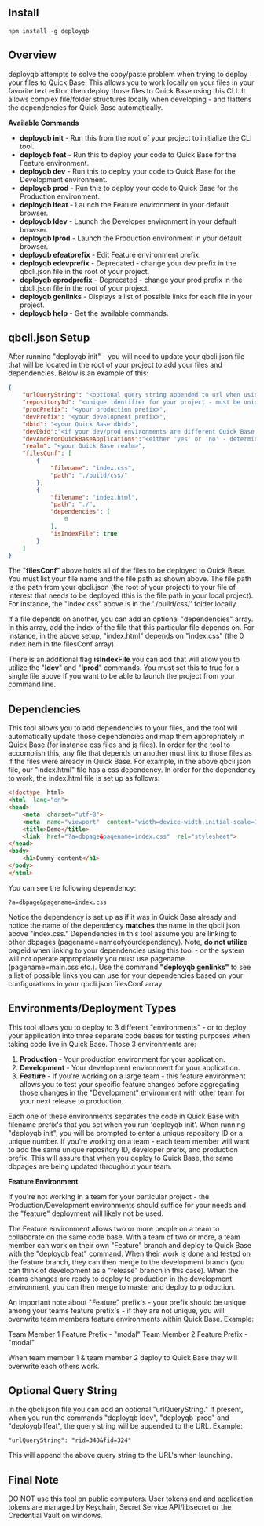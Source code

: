 ## Install

    npm install -g deployqb

## Overview

deployqb attempts to solve the copy/paste problem when trying to deploy your files to Quick Base.  This allows you to work locally on your files in your favorite text editor, then deploy those files to Quick Base using this CLI.  It allows complex file/folder structures locally when developing - and flattens the dependencies for Quick Base automatically.

**Available Commands**

 - **deployqb init**        - Run this from the root of your project to initialize the CLI tool.
 - **deployqb feat**        - Run this to deploy your code to Quick Base for the Feature environment. 
 - **deployqb dev**         - Run this to deploy your code to Quick Base for the Development environment. 
 - **deployqb prod**        - Run this to deploy your code to Quick Base for the Production environment.
 - **deployqb lfeat**       - Launch the Feature environment in your default browser. 
 - **deployqb ldev**        - Launch the Developer environment in your default browser. 
 - **deployqb lprod**       - Launch the Production environment in your default browser.
 - **deployqb efeatprefix** - Edit Feature environment prefix.
 - **deployqb edevprefix**  - Deprecated - change your dev prefix in the qbcli.json file in the root of your project.
 - **deployqb eprodprefix** - Deprecated - change your prod prefix in the qbcli.json file in the root of your project.
 - **deployqb genlinks**    - Displays a list of possible links for each file in your project.
 - **deployqb help**        - Get the available commands.

## qbcli.json Setup
After running "deployqb init" - you will need to update your qbcli.json file that will be located in the root of your project to add your files and dependencies.  Below is an example of this:

```json
{
	"urlQueryString": "<optional query string appended to url when using ldev, lfeat, lprod commands>",
	"repositoryId": "<unique identifier for your project - must be unique across all projects!>",
	"prodPrefix": "<your production prefix>",
	"devPrefix": "<your development prefix>",
	"dbid": "<your Quick Base dbid>",
	"devDbid":"<if your dev/prod environments are different Quick Base applications this will be populated>",
	"devAndProdQuickBaseApplications":"<either 'yes' or 'no' - determines whether dev/prod are diff Quick Base apps>",
	"realm": "<your Quick Base realm>",
	"filesConf": [
		{
			"filename": "index.css",
			"path": "./build/css/"
		},
		{
			"filename": "index.html",
			"path": "./",
			"dependencies": [
				0
			],
			"isIndexFile": true
		}
	]
}
```

The "**filesConf**" above holds all of the files to be deployed to Quick Base.  You must list your file name and the file path as shown above.  The file path is the path from your qbcli.json (the root of your project) to your file of interest that needs to be deployed (this is the file path in your local project).  For instance, the "index.css" above is in the './build/css/' folder locally.

If a file depends on another, you can add an optional "dependencies" array.  In this array, add the index of the file that this particular file depends on.  For instance, in the above setup, "index.html" depends on "index.css" (the 0 index item in the filesConf array).

There is an additional flag **isIndexFile** you can add that will allow you to utilize the "**ldev**" and "**lprod**" commands.  You must set this to true for a single file above if you want to be able to launch the project from your command line.

## Dependencies
This tool allows you to add dependencies to your files, and the tool will automatically update those dependencies and map them appropriately in Quick Base (for instance css files and js files).  In order for the tool to accomplish this, any file that depends on another must link to those files as if the files were already in Quick Base.  For example, in the above qbcli.json file, our "index.html" file has a css dependency.  In order for the dependency to work, the index.html file is set up as follows:

```html
<!doctype  html>
<html  lang="en">
<head>
	<meta  charset="utf-8">
	<meta  name="viewport"  content="width=device-width,initial-scale=1,shrink-to-fit=no">
	<title>Demo</title>
	<link  href="?a=dbpage&pagename=index.css"  rel="stylesheet">
</head>
<body>
	<h1>Dummy content</h1>
</body>
</html>
```

You can see the following dependency:

```?a=dbpage&pagename=index.css```

Notice the dependency is set up as if it was in Quick Base already and notice the name of the dependency **matches** the name in the qbcli.json above "index.css."  Dependencies in this tool assume you are linking to other dbpages (pagename=nameofyourdependency).  Note, **do not utilize** pageid when linking to your dependencies using this tool - or the system will not operate appropriately you must use pagename (pagename=main.css etc.).  Use the command **"deployqb genlinks"** to see a list of possible links you can use for your dependencies based on your configurations in your qbcli.json filesConf array.


## Environments/Deployment Types

This tool allows you to deploy to 3 different "environments" - or to deploy your application into three separate code bases for testing purposes when taking code live in Quick Base.  Those 3 environments are:

 1. **Production** - Your production environment for your application. 
 2. **Development** - Your development environment for your application.
 3. **Feature** - If you're working on a large team - this feature environment allows you to test your specific feature changes before aggregating those changes in the "Development" environment with other team for your next release to production.

Each one of these environments separates the code in Quick Base with filename prefix's that you set when you run 'deployqb init'.  When running "deployqb init", you will be prompted to enter a unique repository ID or a unique number.  If you're working on a team - each team member will want to add the same unique repository ID, developer prefix, and production prefix.  This will assure that when you deploy to Quick Base, the same dbpages are being updated throughout your team.

**Feature Environment**

If you're not working in a team for your particular project - the Production/Development environments should suffice for your needs and the "feature" deployment will likely not be used.

The Feature environment allows two or more people on a team to collaborate on the same code base.  With a team of two or more, a team member can work on their own "Feature" branch and deploy to Quick Base with the "deployqb feat" command.  When their work is done and tested on the feature branch, they can then merge to the development branch (you can think of development as a "release" branch in this case).  When the teams changes are ready to deploy to production in the development environment, you can then merge to master and deploy to production.  

An important note about "Feature" prefix's - your prefix should be unique among your teams feature prefix's - if they are not unique, you will overwrite team members feature environments within Quick Base.  Example:

Team Member 1 Feature Prefix - "modal"
Team Member 2 Feature Prefix - "modal"

When team member 1 & team member 2 deploy to Quick Base they will overwrite each others work.

## Optional Query String
In the qbcli.json file you can add an optional "urlQueryString."  If present, when you run the commands "deployqb ldev", "deployqb lprod" and "deployqb lfeat", the query string will be appended to the URL.  Example:

    "urlQueryString": "rid=348&fid=324"

This will append the above query string to the URL's when launching.

## Final Note
DO NOT use this tool on public computers.  User tokens and and application tokens are managed by Keychain, Secret Service API/libsecret or the Credential Vault on windows.





